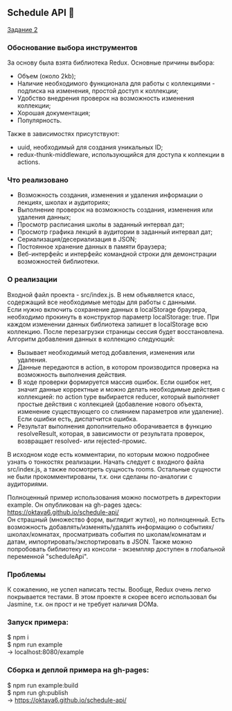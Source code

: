 ## Schedule API 🤘
[Задание 2](https://academy.yandex.ru/events/frontend/shri_msk-2017/)

### Обоснование выбора инструментов
За основу была взята библиотека Redux. Основные причины выбора:
- Объем (около 2kb);
- Наличие необходимого функционала для работы с коллекциями - подписка на изменения, простой доступ к коллекции;
- Удобство внедрения проверок на возможность изменения коллекции;
- Хорошая документация;
- Популярность.  

Также в зависимостях присутствуют:
- uuid, необходимый для создания уникальных ID;
- redux-thunk-middleware, использующийся для доступа к коллекции в actions.

### Что реализовано
- Возможность создания, изменения и удаления информации о лекциях, школах и аудиториях;
- Выполнение проверок на возможность создания, изменения или удаления данных;
- Просмотр расписания школы в заданный интервал дат;
- Просмотр графика лекций в аудитории в заданный интервал дат;
- Сериализация/десериализация в JSON;
- Постоянное хранение данных в памяти браузера;
- Веб-интерфейс и интерфейс командной строки для демонстрации возможностей библиотеки.

### О реализации
Входной файл проекта - src/index.js. В нем объявляется класс, содержащий все необходимые методы для работы с данными.  
Если нужно включить сохранение данных в localStorage браузера, необходимо прокинуть в конструктор параметр localStorage: true. При каждом изменении данных библиотека запишет в localStorage всю коллекцию. После перезагрузки страницы сессия будет восстановлена.  
Алгоритм добавления данных в коллекцию следующий:
- Вызывает необходимый метод добавления, изменения или удаления.
- Данные передаются в action, в котором производится проверка на возможность выполнения действия.
- В ходе проверки формируется массив ошибок. Если ошибок нет, значит данные корректные и можно делать необходимые действия с коллекцией: по action type выбирается reducer, который выполняет простые действия с коллекцией (добавление нового объекта, изменение существующего со слиянием параметров или удаление). Если ошибки есть, диспатчится ошибка.
- Результат выполнения дополнительно оборачивается в функцию resolveResult, которая, в зависимости от результата проверок, возвращает resolved- или rejected-промис.  

В исходном коде есть комментарии, по которым можно подробнее узнать о тонкостях реализации. Начать следует с входного файла src/index.js, а также посмотреть сущность rooms. Остальные сущности не были прокомментированы, т.к. они сделаны по-аналогии с аудиториями. 

Полноценный пример использования можно посмотреть в директории example. Он опубликован на gh-pages здесь: https://oktava6.github.io/schedule-api/  
Он страшный (множество форм, выглядит жутко), но полноценный. Есть возможность добавлять/изменять/удалять информацию о событиях/школах/комнатах, просматривать события по школам/комнатам и датам, импортировать/экспортировать в JSON. Также можно попробовать библиотеку из консоли - экземпляр доступен в глобальной переменной "scheduleApi".

### Проблемы
К сожалению, не успел написать тесты. Вообще, Redux очень легко покрывается тестами. В этом проекте я скорее всего использовал бы Jasmine, т.к. он прост и не требует наличия DOMа.

### Запуск примера:
$ npm i  
$ npm run example  
-> localhost:8080/example

### Сборка и деплой примера на gh-pages:
$ npm run example:build  
$ npm run gh:publish  
-> https://oktava6.github.io/schedule-api/
